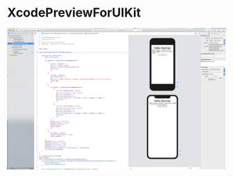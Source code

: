 # XcodePreviewForUIKit

<img src="https://github.com/kenmaz/XcodePreviewForUIKit/raw/master/demo.png">
